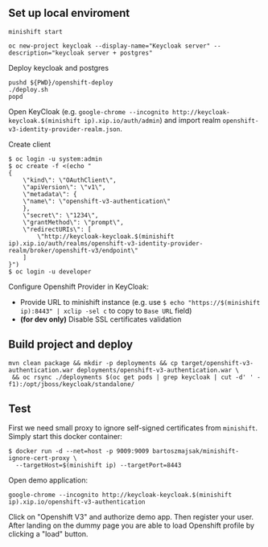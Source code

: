 ## Set up local enviroment


``` 
minishift start
```

```
oc new-project keycloak --display-name="Keycloak server" --description="keycloak server + postgres"
```

Deploy keycloak and postgres

```
pushd ${PWD}/openshift-deploy
./deploy.sh
popd
```

Open KeyCloak (e.g. `google-chrome --incognito http://keycloak-keycloak.$(minishift ip).xip.io/auth/admin`) and import realm `openshift-v3-identity-provider-realm.json`.

Create client

```
$ oc login -u system:admin
$ oc create -f <(echo "   
{
    \"kind\": \"OAuthClient\",
    \"apiVersion\": \"v1\",
    \"metadata\": {
    \"name\": \"openshift-v3-authentication\"
    },
    \"secret\": \"1234\",
    \"grantMethod\": \"prompt\",
    \"redirectURIs\": [
        \"http://keycloak-keycloak.$(minishift ip).xip.io/auth/realms/openshift-v3-identity-provider-realm/broker/openshift-v3/endpoint\"
    ]
}")
$ oc login -u developer
```

Configure Openshift Provider in KeyCloak:
  * Provide URL to minishift instance (e.g. use `$ echo "https://$(minishift ip):8443" | xclip -sel c` to copy to `Base URL` field)
  * **(for dev only)** Disable SSL certificates validation


## Build project and deploy

```
mvn clean package && mkdir -p deployments && cp target/openshift-v3-authentication.war deployments/openshift-v3-authentication.war \
 && oc rsync ./deployments $(oc get pods | grep keycloak | cut -d' ' -f1):/opt/jboss/keycloak/standalone/
```

## Test

First we need small proxy to ignore self-signed certificates from `minishift`. Simply start this docker container:
```
$ docker run -d --net=host -p 9009:9009 bartoszmajsak/minishift-ignore-cert-proxy \
  --targetHost=$(minishift ip) --targetPort=8443
```

Open demo application:

```
google-chrome --incognito http://keycloak-keycloak.$(minishift ip).xip.io/openshift-v3-authentication
```

Click on "Openshift V3" and authorize demo app. Then register your user. After landing on the dummy page you are able to load Openshift profile by clicking a "load" button.
